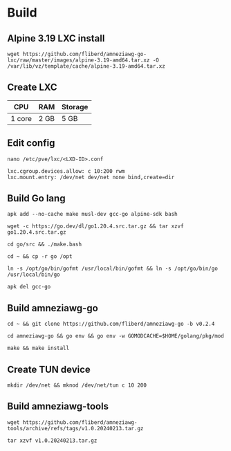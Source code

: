 # Build

## Alpine 3.19 LXC install

```
wget https://github.com/fliberd/amneziawg-go-lxc/raw/master/images/alpine-3.19-amd64.tar.xz -O /var/lib/vz/template/cache/alpine-3.19-amd64.tar.xz
```
## Create LXC

 CPU | RAM | Storage
--- | --- | ---
  1 core| 2 GB | 5 GB

## Edit config

```
nano /etc/pve/lxc/<LXD-ID>.conf
```
```
lxc.cgroup.devices.allow: c 10:200 rwm
lxc.mount.entry: /dev/net dev/net none bind,create=dir
```

## Build Go lang
```
apk add --no-cache make musl-dev gcc-go alpine-sdk bash
```
```
wget -c https://go.dev/dl/go1.20.4.src.tar.gz && tar xzvf go1.20.4.src.tar.gz
```
```
cd go/src && ./make.bash
```
```
cd ~ && cp -r go /opt
```
```
ln -s /opt/go/bin/gofmt /usr/local/bin/gofmt && ln -s /opt/go/bin/go /usr/local/bin/go
```
```
apk del gcc-go
```

## Build amneziawg-go

```
cd ~ && git clone https://github.com/fliberd/amneziawg-go -b v0.2.4
```
```
cd amneziawg-go && go env && go env -w GOMODCACHE=$HOME/golang/pkg/mod
```
```
make && make install
```

## Create TUN device

```
mkdir /dev/net && mknod /dev/net/tun c 10 200
```
## Build amneziawg-tools
```
wget https://github.com/fliberd/amneziawg-tools/archive/refs/tags/v1.0.20240213.tar.gz
```
```
tar xzvf v1.0.20240213.tar.gz
```


